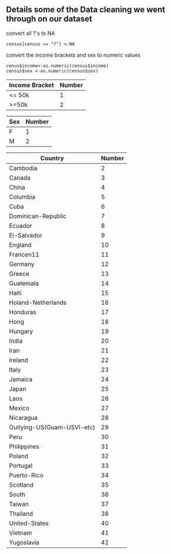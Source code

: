 ## Details some of the Data cleaning we went through on our dataset

convert all ?'s to NA

```
census[census == "?"] <-NA

```

convert the income brackets and sex to numeric values

```
cenus$income<-as.numeric(census$income)
census$sex <-as.numeric(census$sex)

```
Income Bracket | Number
-------------- | -----
<= 50k | 1
>=50k | 2

Sex | Number
--- | -----
F | 1
M | 2

Country               | Number 
--------------------- | ------
Cambodia | 2
Canada | 3
China | 4
Columbia | 5
Cuba | 6
Dominican-Republic| 7
Ecuador | 8
El-Salvador | 9 
England | 10
Francen11 | 11
Germany | 12
Greece | 13
Guatemala | 14
Haiti | 15
Holand-Netherlands | 16
Honduras | 17
Hong | 18
Hungary | 19
India | 20
Iran | 21
Ireland | 22
Italy | 23  
Jamaica | 24 
Japan | 25
Laos | 26
Mexico | 27
Nicaragua | 28
Outlying-US(Guam-USVI-etc) | 29
Peru | 30
Philippines | 31
Poland | 32
Portugal | 33
Puerto-Rico | 34
Scotland |35
South | 36
Taiwan | 37
Thailand | 38
United-States | 40
Vietnam | 41
Yugoslavia | 42
